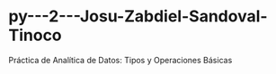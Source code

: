 # py---2---Josu-Zabdiel-Sandoval-Tinoco
Práctica de Analítica de Datos: Tipos y Operaciones Básicas
